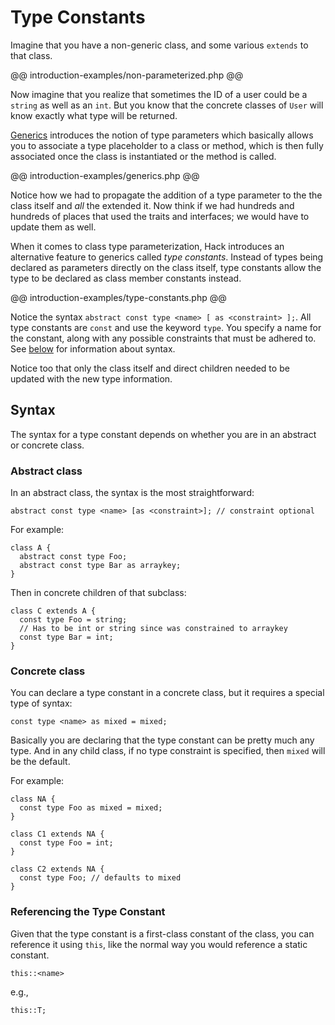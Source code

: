 # Type Constants

Imagine that you have a non-generic class, and some various `extends` to that class. 

@@ introduction-examples/non-parameterized.php @@

Now imagine that you realize that sometimes the ID of a user could be a `string` as well as an `int`. But you know that the concrete classes of `User` will know exactly what type will be returned.

[Generics](../generics/introduction.md) introduces the notion of type parameters which basically allows you to associate a type placeholder to a class or method, which is then fully associated once the class is instantiated or the method is called.

@@ introduction-examples/generics.php @@

Notice how we had to propagate the addition of a type parameter to the the class itself and *all* the extended it. Now think if we had hundreds and hundreds of places that used the traits and interfaces; we would have to update them as well.

When it comes to class type parameterization, Hack introduces an alternative feature to generics called *type constants*. Instead of types being declared as parameters directly on the class itself, type constants allow the type to be declared as class member constants instead.

@@ introduction-examples/type-constants.php @@

Notice the syntax `abstract const type <name> [ as <constraint> ];`. All type constants are `const` and use the keyword `type`. You specify a name for the constant, along with any possible constraints that must be adhered to. See [below](#syntax) for information about syntax.

Notice too that only the class itself and direct children needed to be updated with the new type information.

## Syntax

The syntax for a type constant depends on whether you are in an abstract or concrete class.

### Abstract class

In an abstract class, the syntax is the most straightforward:

```
abstract const type <name> [as <constraint>]; // constraint optional
```

For example:

```
class A {
  abstract const type Foo;
  abstract const type Bar as arraykey;
}
```

Then in concrete children of that subclass:

```
class C extends A {
  const type Foo = string;
  // Has to be int or string since was constrained to arraykey
  const type Bar = int; 
}
```

### Concrete class

You can declare a type constant in a concrete class, but it requires a special type of syntax:

```
const type <name> as mixed = mixed;
```

Basically you are declaring that the type constant can be pretty much any type. And in any child class, if no type constraint is specified, then `mixed` will be the default.

For example:

```
class NA {
  const type Foo as mixed = mixed;
}

class C1 extends NA {
  const type Foo = int;
}

class C2 extends NA {
  const type Foo; // defaults to mixed
}
```

### Referencing the Type Constant

Given that the type constant is a first-class constant of the class, you can reference it using `this`, like the normal way you would reference a static constant.

```
this::<name>
```

e.g.,

```
this::T;
```
